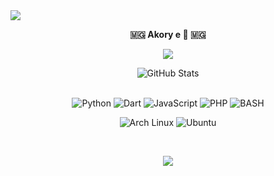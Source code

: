 <img src="https://capsule-render.vercel.app/api?type=waving&color=0:423da7,100:008080&fontColor=dedede&height=200&section=header&text=Tsara%20zalahy%20manimanina%20e%2C%20misaotra%20mamangy%20&fontSize=24" />
<p align=center>  <strong> 🇲🇬 Akory e 👋 🇲🇬 </strong> <p>

<p align=center>  
  <img src='https://readme-typing-svg.herokuapp.com?font=product+sans&color=06ACBD&center=true&lines=%24%20podman%20exec%20-ti%20arch%20akory%20%22Mbarakaly%20%E2%80%99nareo%20%C3%B4%22;Mbarakaly%20%E2%80%99nareo%20%C3%B4&size=18'>
</p>

  <p align="center">
    <img src="https://github-readme-streak-stats.herokuapp.com?user=gaetan1903&theme=solarized-dark&theme=leafy&ring=047884&sideNums=06ACBD&dates=06ACBD&currStreakNum=06ACBD&currStreakLabel=06ACBD&background=ffffff00&hide_border=true&stroke=ffffff00" alt="GitHub Stats" /> <br/><br/>
  </p>
  
  
<p align='center'>
  <img alt='Python' src='https://img.shields.io/badge/Python-008080?style=for-the-badge&logo=python&logoColor=white'/>
  <img alt='Dart' src='https://img.shields.io/badge/Dart-008080?style=for-the-badge&logo=dart&logoColor=white'/>
  <img alt='JavaScript' src='https://img.shields.io/badge/JavaScript-008080?style=for-the-badge&logo=javascript&logoColor=white'/>
  <img alt='PHP' src='https://img.shields.io/badge/PHP-008080?style=for-the-badge&logo=php&logoColor=white'/>
  <img alt='BASH' src='https://img.shields.io/badge/bash-008080?style=for-the-badge&logo=linux&logoColor=white'/>

  </p>

<p align='center'>
  <img alt='Arch Linux' src='https://img.shields.io/badge/Arch_Linux-008080?style=for-the-badge&logo=arch-linux&logoColor=white'/>
  <img alt='Ubuntu' src='https://img.shields.io/badge/Ubuntu-008080?style=for-the-badge&logo=ubuntu&logoColor=white'/>
  </br>
<p> 
 <br/>

<p align=center>  <strong>
<img src='https://komarev.com/ghpvc/?username=gaetan1903&color=008080'>
</strong> <p>

